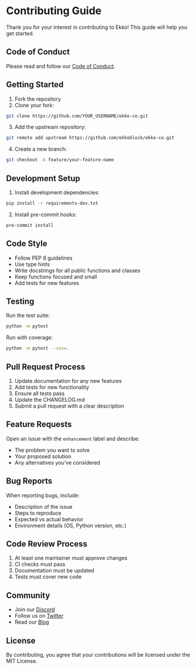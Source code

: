 # Contributing Guide

Thank you for your interest in contributing to Ekko! This guide will help you get started.

## Code of Conduct

Please read and follow our [Code of Conduct](CODE_OF_CONDUCT.md).

## Getting Started

1. Fork the repository
2. Clone your fork:
```bash
git clone https://github.com/YOUR_USERNAME/ekko-ce.git
```

3. Add the upstream repository:
```bash
git remote add upstream https://github.com/ekkoblock/ekko-ce.git
```

4. Create a new branch:
```bash
git checkout -b feature/your-feature-name
```

## Development Setup

1. Install development dependencies:
```bash
pip install -r requirements-dev.txt
```

2. Install pre-commit hooks:
```bash
pre-commit install
```

## Code Style

- Follow PEP 8 guidelines
- Use type hints
- Write docstrings for all public functions and classes
- Keep functions focused and small
- Add tests for new features

## Testing

Run the test suite:
```bash
python -m pytest
```

Run with coverage:
```bash
python -m pytest --cov=.
```

## Pull Request Process

1. Update documentation for any new features
2. Add tests for new functionality
3. Ensure all tests pass
4. Update the CHANGELOG.md
5. Submit a pull request with a clear description

## Feature Requests

Open an issue with the `enhancement` label and describe:
- The problem you want to solve
- Your proposed solution
- Any alternatives you've considered

## Bug Reports

When reporting bugs, include:
- Description of the issue
- Steps to reproduce
- Expected vs actual behavior
- Environment details (OS, Python version, etc.)

## Code Review Process

1. At least one maintainer must approve changes
2. CI checks must pass
3. Documentation must be updated
4. Tests must cover new code

## Community

- Join our [Discord](https://discord.gg/ekko)
- Follow us on [Twitter](https://twitter.com/ekkoblock)
- Read our [Blog](https://blog.ekkoblock.com)

## License

By contributing, you agree that your contributions will be licensed under the MIT License.
